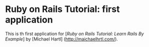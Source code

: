 # Ruby on Rails Tutorial: first application

This is th first application for
[*Ruby on Rails Tutorial: Learn Rails By Example*]
by [Michael Hartl] (http://maichaelhrtl.com/).


